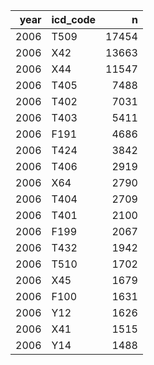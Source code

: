 | year|icd_code |     n|
|----:|:--------|-----:|
| 2006|T509     | 17454|
| 2006|X42      | 13663|
| 2006|X44      | 11547|
| 2006|T405     |  7488|
| 2006|T402     |  7031|
| 2006|T403     |  5411|
| 2006|F191     |  4686|
| 2006|T424     |  3842|
| 2006|T406     |  2919|
| 2006|X64      |  2790|
| 2006|T404     |  2709|
| 2006|T401     |  2100|
| 2006|F199     |  2067|
| 2006|T432     |  1942|
| 2006|T510     |  1702|
| 2006|X45      |  1679|
| 2006|F100     |  1631|
| 2006|Y12      |  1626|
| 2006|X41      |  1515|
| 2006|Y14      |  1488|
